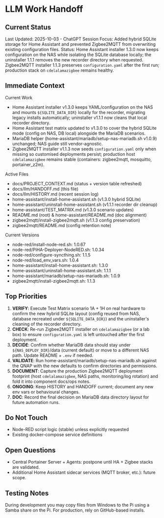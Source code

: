 # LLM Work Handoff

## Current Status

Last Updated: 2025-10-03 - ChatGPT
Session Focus: Added hybrid SQLite storage for Home Assistant and prevented Zigbee2MQTT from overwriting existing configuration files.
Status: Home Assistant installer 1.3.0 now keeps configuration on the NAS while isolating the SQLite database locally; the uninstaller 1.1.1 removes the new recorder directory when requested. Zigbee2MQTT installer 1.1.3 preserves `configuration.yaml` after the first run; production stack on `cdelalamazigbee` remains healthy.

## Immediate Context

Current Work
- Home Assistant installer v1.3.0 keeps YAML/configuration on the NAS and mounts `${SQLITE_DATA_DIR}` locally for the recorder, migrating legacy installs automatically; uninstaller v1.1.1 now cleans that local recorder directory.
- Home Assistant test matrix updated to v1.3.0 to cover the hybrid SQLite mode (config on NAS, DB local) alongside the MariaDB scenarios.
- MariaDB helper (home-assistant/mariadb/setup-nas-mariadb.sh v1.0.9) unchanged; NAS guide still vendor-agnostic.
- Zigbee2MQTT installer v1.1.3 now seeds `configuration.yaml` only when missing so customised deployments persist; production host `cdelalamazigbee` remains stable (containers: zigbee2mqtt, mosquitto, portainer_z2m).

Active Files
- docs/PROJECT_CONTEXT.md (status + version table refreshed)
- docs/llm/HANDOFF.md (this file)
- docs/llm/HISTORY.md (recent session log)
- home-assistant/install-home-assistant.sh (v1.3.0 hybrid SQLite)
- home-assistant/uninstall-home-assistant.sh (v1.1.1 recorder dir cleanup)
- home-assistant/TEST_MATRIX.md (v1.3.0 scenario updates)
- README.md (root) & home-assistant/README.md (doc alignment)
- zigbee2mqtt/install-zigbee2mqtt.sh (v1.1.3 config preservation)
- zigbee2mqtt/README.md (config retention note)

Current Versions
- node-red/install-node-red.sh: 1.0.67
- node-red/PiHA-Deployer-NodeRED.sh: 1.0.34
- node-red/configure-syncthing.sh: 1.1.5
- node-red/load_env_vars.sh: 1.0.4
- home-assistant/install-home-assistant.sh: 1.3.0
- home-assistant/uninstall-home-assistant.sh: 1.1.1
- home-assistant/mariadb/setup-nas-mariadb.sh: 1.0.9
- zigbee2mqtt/install-zigbee2mqtt.sh: 1.1.3

## Top Priorities

1) **VERIFY**: Execute Test Matrix scenario 1A + 1H on real hardware to confirm the new hybrid SQLite layout (config reused from NAS, database recreated under `${SQLITE_DATA_DIR}`) and the uninstaller's cleaning of the recorder directory.
2) **CHECK**: Re-run Zigbee2MQTT installer on `cdelalamazigbee` (or a lab box) to ensure `configuration.yaml` is left untouched after the first deployment.
3) **DECIDE**: Confirm whether MariaDB data should stay under `${NAS_DEPLOY_DIR}`/data (current default) or move to a different NAS path. Update README + `.env` if needed.
4) **VALIDATE**: Run home-assistant/mariadb/setup-nas-mariadb.sh against the QNAP with the new defaults to confirm directories and permissions.
5) **DOCUMENT**: Capture the production Zigbee2MQTT deployment footprint (host `cdelalamazigbee`, NAS paths, monitoring/log rotation) and fold it into component docs/ops notes.
6) **ONGOING**: Keep HISTORY and HANDOFF current; document any new env vars or behavioural changes.
7) **DOC**: Record the final decision on MariaDB data directory layout for future automation runs.

## Do Not Touch


- Node-RED script logic (stable) unless explicitly requested
- Existing docker-compose service definitions

## Open Questions

- Central Portainer Server + Agents: postpone until HA + Zigbee stacks are validated.
- Additional Home Assistant sidecar services (MQTT broker, etc.): future scope.

## Testing Notes

During development you may copy files from Windows to the Pi using a Samba share on the Pi. For production, rely on GitHub-based installs.


